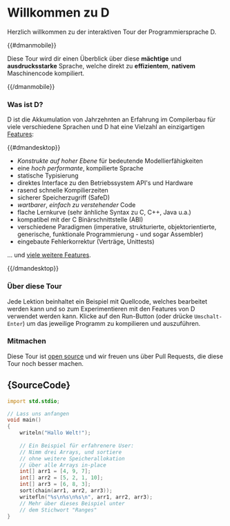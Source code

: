 # Willkommen zu D

Herzlich willkommen zu der interaktiven Tour der Programmiersprache D.

{{#dmanmobile}}

Diese Tour wird dir einen Überblick über diese __mächtige__ und __ausdrucksstarke__
Sprache, welche direkt zu __effizientem__, __nativem__ Maschinencode kompiliert.

{{/dmanmobile}}

### Was ist D?

D ist die Akkumulation von Jahrzehnten an Erfahrung im Compilerbau
für viele verschiedene Sprachen und D hat eine Vielzahl an einzigartigen
[Features](http://dlang.org/overview.html):

{{#dmandesktop}}

- _Konstrukte auf hoher Ebene_ für bedeutende Modellierfähigkeiten
- eine _hoch performante_, kompilierte Sprache
- statische Typisierung
- direktes Interface zu den Betriebssystem API's und Hardware
- rasend schnelle Kompilierzeiten
- sicherer Speicherzugriff (SafeD)
- _wartbarer_, _einfach zu verstehender_ Code
- flache Lernkurve (sehr änhliche Syntax zu C, C++, Java u.a.)
- kompatibel mit der C Binärschnittstelle (ABI)
- verschiedene Paradigmen (imperative, strukturierte, objektorientierte, generische, funktionale Programmierung - und sogar Assembler)
- eingebaute Fehlerkorrektur (Verträge, Unittests)

... und [viele weitere Features](http://dlang.org/overview.html).

{{/dmandesktop}}

### Über diese Tour

Jede Lektion beinhaltet ein Beispiel mit Quellcode, welches bearbeitet werden kann
und so zum Experimentieren mit den Features von D verwendet werden kann.
Klicke auf den Run-Button (oder drücke `Umschalt-Enter`) um das jeweilige Programm zu kompilieren
und auszuführen.

### Mitmachen

Diese Tour ist [open source](https://github.com/dlang-tour)
und wir freuen uns über Pull Requests, die diese Tour noch besser machen.

## {SourceCode}

```d
import std.stdio;

// Lass uns anfangen
void main()
{
    writeln("Hallo Welt!");
    
    // Ein Beispiel für erfahrenere User:
    // Nimm drei Arrays, und sortiere  
    // ohne weitere Speicherallokation
    // über alle Arrays in-place
    int[] arr1 = [4, 9, 7];
    int[] arr2 = [5, 2, 1, 10];
    int[] arr3 = [6, 8, 3];
    sort(chain(arr1, arr2, arr3));
    writefln("%s\n%s\n%s\n", arr1, arr2, arr3);
    // Mehr über dieses Beispiel unter 
    // dem Stichwort "Ranges"
}
```
